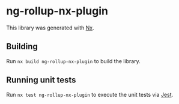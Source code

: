 # ng-rollup-nx-plugin

This library was generated with [Nx](https://nx.dev).

## Building

Run `nx build ng-rollup-nx-plugin` to build the library.

## Running unit tests

Run `nx test ng-rollup-nx-plugin` to execute the unit tests via [Jest](https://jestjs.io).
